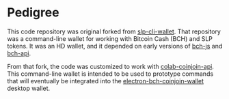 # Pedigree

This code repository was original forked from [slp-cli-wallet](https://github.com/christroutner/slp-cli-wallet). That repository was a command-line wallet for working with Bitcoin Cash (BCH) and SLP tokens. It was an HD wallet, and it depended on early versions of [bch-js](https://github.com/Permissionless-Software-Foundation/bch-js) and [bch-api](https://github.com/Permissionless-Software-Foundation/bch-api).

From that fork, the code was customized to work with [colab-coinjoin-api](https://github.com/bch-coinjoin/colab-coinjoin-api). This command-line wallet is intended to be used to prototype commands that will eventually be integrated into the [electron-bch-coinjoin-wallet](https://github.com/bch-coinjoin/electron-bch-coinjoin-wallet) desktop wallet.
